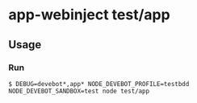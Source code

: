 # app-webinject test/app

## Usage

### Run

```shell
$ DEBUG=devebot*,app* NODE_DEVEBOT_PROFILE=testbdd NODE_DEVEBOT_SANDBOX=test node test/app
```
